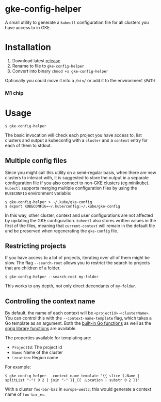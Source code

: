 # gke-config-helper

A small utility to generate a `kubectl` configuration file for all clusters you have access to in GKE.

# Installation

1. Download latest [release](github.com/carlpett/gke-config-helper)
2. Rename to file to `gke-config-helper`
3. Convert into binary `chmod +x gke-config-helper`

Optionally you could move it into a `/bin/` or add it to the environment `$PATH`


### M1 chip

# Usage

```shell
$ gke-config-helper
``` 

The basic invocation will check each project you have access to, list clusters and output a kubeconfig with a `cluster` and a `context` entry for each of them to stdout.

## Multiple config files

Since you might call this utility on a semi-regular basis, when there are new clusters to interact with, it is suggested to store the output in a separate configuration file if you also connect to non-GKE clusters (eg minikube). `kubectl` supports merging multiple configuration files by using the `KUBECONFIG` environment variable:

```shell
$ gke-config-helper > ~/.kube/gke-config
$ export KUBECONFIG=~/.kube/config:~/.kube/gke-config
```

In this way, other cluster, context and user configurations are not affected by updating the GKE configuration. `kubectl` also stores written values in the first of the files, meaning that `current-context` will remain in the default file and be preserved when regenerating the `gke-config` file.

## Restricting projects

If you have access to a lot of projects, iterating over all of them might be slow. The flag `--search-root` allows you to restrict the search to projects that are children of a folder.

```shell
$ gke-config-helper --search-root my-folder
```

This works to any depth, not only direct decendants of `my-folder`.

## Controlling the context name

By default, the name of each context will be `<projectId>-<clusterName>`. You can control this with the `--context-name-template` flag, which takes a Go template as an argument. Both the [built-in Go functions](https://pkg.go.dev/text/template#hdr-Functions) as well as the [sprig library functions](https://masterminds.github.io/sprig/) are available.

The properties available for templating are:

- `ProjectId`: The project id
- `Name`: Name of the cluster
- `Location`: Region name

For example:
```shell
$ gke-config-helper --context-name-template '{{ slice (.Name | splitList "-") 0 2 | join "-" }}_{{ .Location | substr 0 2 }}'
```

With a cluster `foo-bar-baz` in `europe-west3`, this would generate a context name of `foo-bar_eu`.

